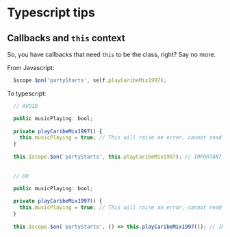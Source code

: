 # Typescript tips

## Callbacks and `this` context

So, you have callbacks that need `this` to be the class, right? Say no more.

From Javascript:

```js
  $scope.$on('partyStarts', self.playCaribeMix1997);
```

To typescript:

```ts
  // AVOID

  public musicPlaying: bool;
  
  private playCaribeMix1997() { 
    this.musicPlaying = true; // This will raise an error, cannot read musicPlaying of undefined.
  }
  
  this.$scope.$on('partyStarts', this.playCaribeMix1997); // IMPORTANT LINE: This doesnt preserve `this`.
  
  
  // DO

  public musicPlaying: bool;
  
  private playCaribeMix1997() { 
    this.musicPlaying = true; // This will raise an error, cannot read musicPlaying of undefined.
  }
  
  this.$scope.$on('partyStarts', () => this.playCaribeMix1997()); // IMPORTANT LINE: Arrow function wrapping allows preserving `this`
  
```

